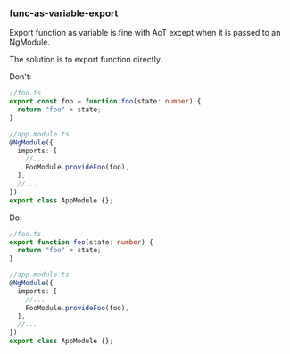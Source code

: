 ### func-as-variable-export

Export function as variable is fine with AoT except when it is passed to an NgModule.

The solution is to export function directly.

Don't:
```ts
//foo.ts
export const foo = function foo(state: number) {
  return "foo" + state;
}

//app.module.ts
@NgModule({
  imports: [
    //...
    FooModule.provideFoo(foo),
  ],
  //...
})
export class AppModule {};
```
Do:
```ts
//foo.ts
export function foo(state: number) {
  return "foo" + state;
}

//app.module.ts
@NgModule({
  imports: [
    //...
    FooModule.provideFoo(foo),
  ],
  //...
})
export class AppModule {};
```
